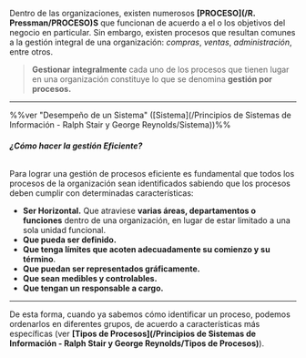 Dentro de las organizaciones, existen numerosos **[PROCESO](/R. Pressman/PROCESO)S** que funcionan de acuerdo a el o los objetivos del negocio en particular. Sin embargo, existen procesos que resultan comunes a la gestión integral de una organización: *compras*, *ventas*, *administración*, entre otros.

> **Gestionar** **integralmente** cada uno de los procesos que tienen lugar en una organización constituye lo que se denomina **gestión por procesos.**
****

%%ver "Desempeño de un Sistema" ([Sistema](/Principios de Sistemas de Información - Ralph Stair y George Reynolds/Sistema))%%
###### **¿Cómo hacer la gestión Eficiente?**
Para lograr una gestión de procesos eficiente es fundamental que todos los procesos de la organización sean identificados sabiendo que los procesos deben cumplir con determinadas características:
- **Ser Horizontal.** Que atraviese **varias áreas, departamentos o funciones** dentro de una organización, en lugar de estar limitado a una sola unidad funcional.
- **Que pueda ser definido.**
- **Que tenga límites que acoten adecuadamente su comienzo y su término**.
- **Que puedan ser representados gráficamente.**
- **Que sean medibles y controlables.**
- **Que tengan un responsable a cargo.**
****
De esta forma, cuando ya sabemos cómo identificar un proceso, podemos ordenarlos en diferentes grupos, de acuerdo a características más específicas (ver **[Tipos de Procesos](/Principios de Sistemas de Información - Ralph Stair y George Reynolds/Tipos de Procesos)**). 
